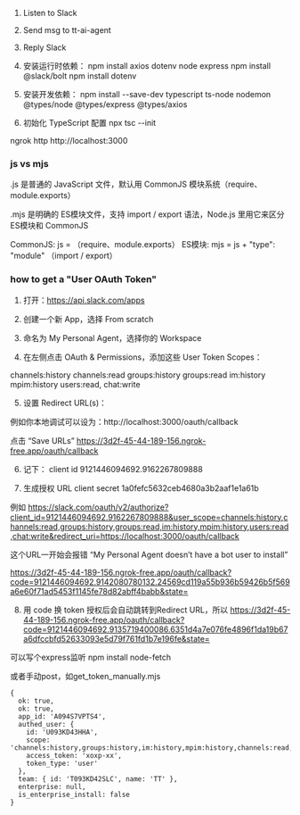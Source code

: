 
1. Listen to Slack
2. Send msg to tt-ai-agent
3. Reply Slack

1. 安装运行时依赖：
npm install axios dotenv node express 
npm install @slack/bolt
npm install dotenv

2. 安装开发依赖：
npm install --save-dev typescript ts-node nodemon @types/node @types/express @types/axios

3. 初始化 TypeScript 配置
npx tsc --init

ngrok http http://localhost:3000



### js vs mjs
.js 是普通的 JavaScript 文件，默认用 CommonJS 模块系统（require、module.exports）

.mjs 是明确的 ES模块文件，支持 import / export 语法，Node.js 里用它来区分 ES模块和 CommonJS

CommonJS: js = （require、module.exports）
ES模块:   mjs = js + "type": "module" （import / export）

### how to get a "User OAuth Token"

1. 打开：https://api.slack.com/apps

2. 创建一个新 App，选择 From scratch

3. 命名为 My Personal Agent，选择你的 Workspace

4. 在左侧点击 OAuth & Permissions，添加这些 User Token Scopes：

channels:history
channels:read
groups:history
groups:read
im:history
mpim:history
users:read,
chat:write

5. 设置 Redirect URL(s)：

例如你本地调试可以设为：http://localhost:3000/oauth/callback

点击 “Save URLs”
    https://3d2f-45-44-189-156.ngrok-free.app/oauth/callback

6. 记下：
client id
9121446094692.9162267809888

7. 生成授权 URL
client secret
1a0fefc5632ceb4680a3b2aaf1e1a61b


例如
https://slack.com/oauth/v2/authorize?client_id=9121446094692.9162267809888&user_scope=channels:history,channels:read,groups:history,groups:read,im:history,mpim:history,users:read,chat:write&redirect_uri=https://localhost:3000/oauth/callback

这个URL一开始会报错
“My Personal Agent doesn’t have a bot user to install”




https://3d2f-45-44-189-156.ngrok-free.app/oauth/callback?code=9121446094692.9142080780132.24569cd119a55b936b59426b5f569a6e60f71ad5453f1145fe78d82abff4babb&state=



8. 用 code 换 token
授权后会自动跳转到Redirect URL，所以
https://3d2f-45-44-189-156.ngrok-free.app/oauth/callback?code=9121446094692.9135719400086.6351d4a7e076fe4896f1da19b67a6dfccbfd52633093e5d79f761fd1b7e196fe&state=

可以写个express监听
npm install node-fetch

或者手动post，如get_token_manually.mjs
```
{
  ok: true,
  ok: true,
  app_id: 'A094S7VPTS4',
  authed_user: {
    id: 'U093KD43HHA',
    scope: 'channels:history,groups:history,im:history,mpim:history,channels:read,groups:read,users:read,chat:write',
    access_token: 'xoxp-xx',
    token_type: 'user'
  },
  team: { id: 'T093KD42SLC', name: 'TT' },
  enterprise: null,
  is_enterprise_install: false
}
```

